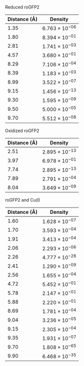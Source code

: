 Reduced roGFP2

| Distance (Å) | Density |
|-----------|-----------|
| 1.35 | $6.763 \times 10^{-06}$ |
| 1.80 | $8.394 \times 10^{-01}$ |
| 2.81 | $1.741 \times 10^{-03}$ |
| 4.57 | $3.680 \times 10^{-01}$ |
| 8.29 | $7.106 \times 10^{-04}$ |
| 8.39 | $1.183 \times 10^{-03}$ |
| 8.99 | $3.522 \times 10^{-07}$ |
| 9.15 | $1.456 \times 10^{-13}$ |
| 9.30 | $1.595 \times 10^{-09}$ |
| 9.50 | $5.000 \times 10^{-05}$ |
| 9.70 | $5.512 \times 10^{-08}$ |

Oxidized roGFP2

| Distance (Å) | Density |
|-----------|-----------|
| 2.51 | $2.895 \times 10^{-13}$ |
| 3.97 | $6.978 \times 10^{-01}$ |
| 7.74 | $2.895 \times 10^{-13}$ |
| 7.89 | $2.791 \times 10^{-04}$ |
| 8.04 | $3.649 \times 10^{-09}$ |

roGFP2 and Cu(I)

| Distance (Å) | Density |
|-----------|-----------|
| 1.60 | $1.628 \times 10^{-07}$ |
| 1.70 | $3.593 \times 10^{-04}$ |
| 1.91 | $3.413 \times 10^{-04}$ |
| 2.06 | $2.293 \times 10^{-06}$ |
| 2.26 | $4.777 \times 10^{-28}$ |
| 2.41 | $1.290 \times 10^{-09}$ |
| 2.56 | $1.655 \times 10^{-04}$ |
| 4.72 | $5.452 \times 10^{-01}$ |
| 5.78 | $2.147 \times 10^{-01}$ |
| 5.88 | $2.220 \times 10^{-01}$ |
| 8.69 | $1.781 \times 10^{-04}$ |
| 9.04 | $3.236 \times 10^{-05}$ |
| 9.15 | $2.305 \times 10^{-04}$ |
| 9.35 | $1.931 \times 10^{-07}$ |
| 9.70 | $1.808 \times 10^{-65}$ |
| 9.90 | $6.468 \times 10^{-35}$ |

